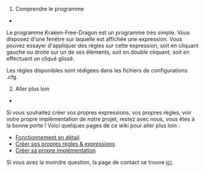 

1) Comprendre le programme
-

Le programme Kraken-Free-Dragon est un programme très simple. Vous disposez d'une fenêtre sur laquelle est affichée une expression. Vous pouvez essayer d'appliquer des règles sur cette expression, soit en cliquant gauche ou droite sur un de ses éléments, soit en double cliquant, soit en effectuant un cliqué glissé.

Les règles disponibles sont rédigées dans les fichiers de configurations .cfg.

2) Aller plus loin
-

Si vous souhaitez créer vos propres expressions, vos propres règles, voir votre propre implémentation de notre projet, restez avec nous, vous êtes à la bonne porte ! Voici quelques pages de ce wiki pour aller plus loin : 
- [Fonctionnement en détail](https://github.com/Demonagon/Kraken-Free-Dragon/wiki/Fonctionnement-du-projet)
- [Créer ses propres règles & expressions](https://github.com/Demonagon/Kraken-Free-Dragon/wiki/Comment-manipuler-le-programme-pour-cr%C3%A9er-ses-expressions)
- [Créer sa propre implémentation](https://github.com/Demonagon/Kraken-Free-Dragon/wiki/Guide-de-d%C3%A9veloppement-d'une-impl%C3%A9mentation)

Si vous avez la moindre question, la page de contact se trouve [ici](https://github.com/Demonagon/Kraken-Free-Dragon/wiki/Contact).